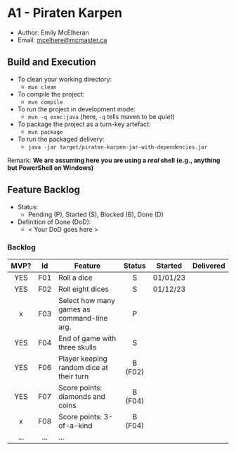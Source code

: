# A1 - Piraten Karpen

  * Author: Emily McElheran
  * Email: mcelhere@mcmaster.ca

## Build and Execution

  * To clean your working directory:
    * `mvn clean`
  * To compile the project:
    * `mvn compile`
  * To run the project in development mode:
    * `mvn -q exec:java` (here, `-q` tells maven to be _quiet_)
  * To package the project as a turn-key artefact:
    * `mvn package`
  * To run the packaged delivery:
    * `java -jar target/piraten-karpen-jar-with-dependencies.jar` 

Remark: **We are assuming here you are using a _real_ shell (e.g., anything but PowerShell on Windows)**

## Feature Backlog

 * Status: 
   * Pending (P), Started (S), Blocked (B), Done (D)
 * Definition of Done (DoD):
   * < Your DoD goes here >

### Backlog 

| MVP? | Id  | Feature  | Status  |  Started  | Delivered |
| :-:  |:-:  |---       | :-:     | :-:       | :-:       |
| YES   | F01 | Roll a dice |  S | 01/01/23 |  |
| YES   | F02 | Roll eight dices  |  S | 01/12/23  |
| x   | F03 | Select how many games as command-line arg.  |  P  |   |
| YES   | F04 | End of game with three skulls | S | |
| YES   | F06 | Player keeping random dice at their turn | B (F02) | | 
| YES   | F07 | Score points: diamonds and coins | B (F04) | | 
| x   | F08 | Score points: 3-of-a-kind | B (F04) | | 
| ... | ... | ... |


